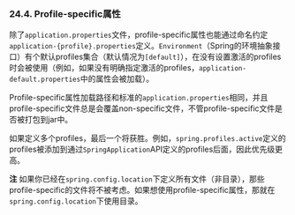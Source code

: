 ### 24.4. Profile-specific属性

除了`application.properties`文件，profile-specific属性也能通过命名约定`application-{profile}.properties`定义。`Environment`（Spring的环境抽象接口）有个默认profiles集合（默认情况为`[default]`），在没有设置激活的profiles时会被使用（例如，如果没有明确指定激活的profiles，`application-default.properties`中的属性会被加载）。

Profile-specific属性加载路径和标准的`application.properties`相同，并且profile-specific文件总是会覆盖non-specific文件，不管profile-specific文件是否被打包到jar中。

如果定义多个profiles，最后一个将获胜。例如，`spring.profiles.active`定义的profiles被添加到通过`SpringApplication`API定义的profiles后面，因此优先级更高。

**注** 如果你已经在`spring.config.location`下定义所有文件（非目录），那些profile-specific的文件将不被考虑。如果想使用profile-specific属性，那就在`spring.config.location`下使用目录。


